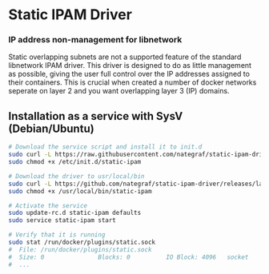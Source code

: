 # Static IPAM Driver
### IP address non-management for libnetwork

Static overlapping subnets are not a supported feature of the standard libnetwork IPAM driver. This
driver is designed to do as little management as possible, giving the user full control over the IP
addresses assigned to their containers. This is crucial when created a number of docker networks
seperate on layer 2 and you want overlapping layer 3 (IP) domains.

## Installation as a service with SysV (Debian/Ubuntu)
```bash
# Download the service script and install it to init.d
sudo curl -L https://raw.githubusercontent.com/nategraf/static-ipam-driver/master/sysv.sh -o /etc/init.d/static-ipam
sudo chmod +x /etc/init.d/static-ipam

# Download the driver to usr/local/bin
sudo curl -L https://github.com/nategraf/static-ipam-driver/releases/latest/download/static-ipam-driver.linux.amd64 -o /usr/local/bin/static-ipam
sudo chmod +x /usr/local/bin/static-ipam

# Activate the service
sudo update-rc.d static-ipam defaults
sudo service static-ipam start

# Verify that it is running
sudo stat /run/docker/plugins/static.sock
#  File: /run/docker/plugins/static.sock
#  Size: 0               Blocks: 0          IO Block: 4096   socket
#  ...
```
